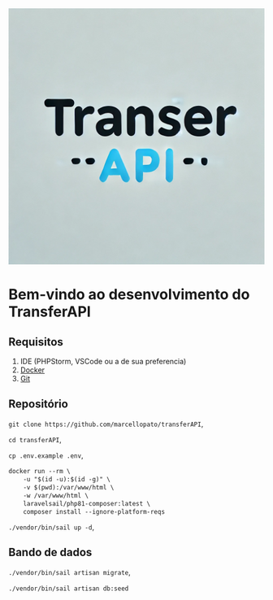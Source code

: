 <img src="https://github.com/marcellopato/TransferAPI/blob/main/public/images/transferAPI.png">

# Bem-vindo ao desenvolvimento do TransferAPI

## Requisitos
1.  IDE (PHPStorm, VSCode ou a de sua preferencia)
3.  [Docker](https://docs.docker.com/engine/install/ubuntu/ "https://docs.docker.com/engine/install/ubuntu/")
4.  [Git](https://git-scm.com/book/pt-br/v2/Come%C3%A7ando-Instalando-o-Git "https://git-scm.com/book/pt-br/v2/Come%C3%A7ando-Instalando-o-Git")

## Repositório

`git clone https://github.com/marcellopato/transferAPI`,

`cd transferAPI`,

`cp .env.example .env`,

```
docker run --rm \
    -u "$(id -u):$(id -g)" \
    -v $(pwd):/var/www/html \
    -w /var/www/html \
    laravelsail/php81-composer:latest \
    composer install --ignore-platform-reqs
```
`./vendor/bin/sail up -d`,

## Bando de dados

`./vendor/bin/sail artisan migrate`,

`./vendor/bin/sail artisan db:seed`
